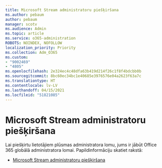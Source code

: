 ```yaml
---
title: Microsoft Stream administratoru piešķiršana
ms.author: pebaum
author: pebaum
manager: scotv
ms.audience: Admin
ms.topic: article
ms.service: o365-administration
ROBOTS: NOINDEX, NOFOLLOW
localization_priority: Priority
ms.collection: Adm_O365
ms.custom:
- "9002469"
- "4805"
ms.openlocfilehash: 2e324ec4c48dfa63b419d214f26c1f8f4bdcbb0b
ms.sourcegitcommit: 8bc60ec34bc1e40685e3976576e04a2623f63a7c
ms.translationtype: HT
ms.contentlocale: lv-LV
ms.lasthandoff: 04/15/2021
ms.locfileid: "51821085"
---
```

# <a name="assign-microsoft-stream-admins"></a>Microsoft Stream administratoru piešķiršana

Lai piešķirtu lietotājiem plūsmas administratora lomu, jums ir jābūt Office 365 globālā administratora lomai. Papildinformāciju skatiet rakstā:

- [Microsoft Stream administratoru piešķiršana](https://docs.microsoft.com/stream/assign-administrator-user-role)
